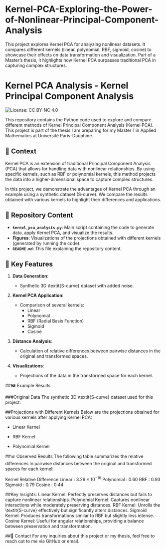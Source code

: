 # Kernel-PCA-Exploring-the-Power-of-Nonlinear-Principal-Component-Analysis
This project explores Kernel PCA for analyzing nonlinear datasets. It compares different kernels (linear, polynomial, RBF, sigmoid, cosine) to showcase their effects on data transformation and visualization. Part of a Master’s thesis, it highlights how Kernel PCA surpasses traditional PCA in capturing complex structures.


# Kernel PCA Analysis - Kernel Principal Component Analysis

![License: CC BY-NC 4.0](https://img.shields.io/badge/License-CC%20BY--NC%204.0-lightgrey.svg)

This repository contains the Python code used to explore and compare different methods of Kernel Principal Component Analysis (Kernel PCA). This project is part of the thesis I am preparing for my Master 1 in Applied Mathematics at Université Paris-Dauphine.

## 📜 Context

Kernel PCA is an extension of traditional Principal Component Analysis (PCA) that allows for handling data with nonlinear relationships. By using specific kernels, such as RBF or polynomial kernels, this method projects the data into a higher-dimensional space to capture complex structures.

In this project, we demonstrate the advantages of Kernel PCA through an example using a synthetic dataset (S-curve). We compare the results obtained with various kernels to highlight their differences and applications.

## 📂 Repository Content

- **`kernel_pca_analysis.py`**: Main script containing the code to generate data, apply Kernel PCA, and visualize the results.
- **Figures**: Visualizations of the projections obtained with different kernels (generated by running the code).
- **`README.md`**: This file explaining the repository content.

## 🚀 Key Features

1. **Data Generation**:
   - Synthetic 3D \textit{S-curve} dataset with added noise.

2. **Kernel PCA Application**:
   - Comparison of several kernels:
     - Linear
     - Polynomial
     - RBF (Radial Basis Function)
     - Sigmoid
     - Cosine

3. **Distance Analysis**:
   - Calculation of relative differences between pairwise distances in the original and transformed spaces.

4. **Visualizations**:
   - Projections of the data in the transformed space for each kernel.

##🖼️ Example Results

###Original Data
The synthetic 3D \textit{S-curve} dataset used for this project:


##Projections with Different Kernels
Below are the projections obtained for various kernels after applying Kernel PCA:

- Linear Kernel

- RBF Kernel

- Polynomial Kernel

##📊 Observed Results
The following table summarizes the relative differences in pairwise distances between the original and transformed spaces for each kernel:

Kernel	Relative Difference
Linear	 : $3.29 \times 10^{-16}$
Polynomial	: 0.60
RBF	: 0.93
Sigmoid	: 0.79
Cosine	: 0.44

##Key Insights:
Linear Kernel: Perfectly preserves distances but fails to capture nonlinear relationships.
Polynomial Kernel: Captures nonlinear interactions while moderately preserving distances.
RBF Kernel: Unrolls the \textit{S-curve} effectively but significantly alters distances.
Sigmoid Kernel: Produces transformations similar to RBF but slightly less intense.
Cosine Kernel: Useful for angular relationships, providing a balance between preservation and transformation.

##📧 Contact
For any inquiries about this project or my thesis, feel free to reach out to me via GitHub or email.

